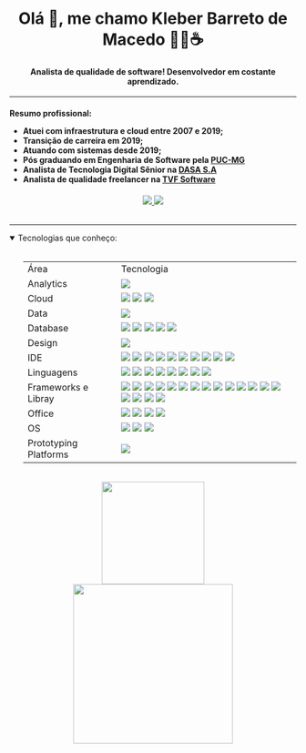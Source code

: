 <h1 align="center">Olá 👋, me chamo Kleber Barreto de Macedo 👨‍💻☕ </h1>

<h4 align="center">
	Analista de qualidade de software! Desenvolvedor em costante aprendizado.
</h4>

-----------------------------------------------

<h4>
  <p>Resumo profissional:</p>
  
  <ul>
    <li> Atuei com infraestrutura e cloud entre 2007 e 2019;</li>
    <li> Transição de carreira em 2019;</li>
    <li> Atuando com sistemas desde 2019;</li>
    <li> Pós graduando em Engenharia de Software pela <a href="https://www.pucminas.br/">PUC-MG</a></li>
    <li> Analista de Tecnologia Digital Sênior na <a href="https://dasa.com.br/">DASA S.A</a></li>
    <li> Analista de qualidade freelancer na <a href="http://www.tvfsoftware.com/">TVF Software</a></li>
  </ul>
</h4>

<h6 align="center">
  <a href="https://www.linkedin.com/in/kleberbarreto/">
    <img src="https://img.shields.io/badge/LinkedIn-0077B5?style=for-the-badge&logo=linkedin&logoColor=white" />
  </a>
  <a href="https://kbminfo.wordpress.com/">
    <img src="https://img.shields.io/badge/Wordpress-21759B?style=for-the-badge&logo=wordpress&logoColor=white" />
  </a>
</h6>

-----------------------------------------------

<details open="open">
  <summary>Tecnologias que conheço:</summary>
  <br>
  <ul>
    <table align="center">
      <tr>
        <td>Área</td>
        <td>Tecnologia</td>
      </tr>
      <tr>
        <td>Analytics</td>
        <td><img src="https://img.shields.io/badge/firebase-ffca28?style=for-the-badge&logo=firebase&logoColor=black" /></td>
      </tr>
      <tr>
        <td>Cloud</td>
        <td><img src="https://img.shields.io/badge/microsoft%20azure-0089D6?style=for-the-badge&logo=microsoft-azure&logoColor=white" />
            <img src="https://img.shields.io/badge/Salesforce-00A1E0?style=for-the-badge&logo=Salesforce&logoColor=white" />
            <img src="https://img.shields.io/badge/GitHub_Actions-2088FF?style=for-the-badge&logo=github-actions&logoColor=white" />
        </td>
      </tr>
      <tr>
        <td>Data</td>
        <td><img src="https://img.shields.io/badge/PowerBI-F2C811?style=for-the-badge&logo=Power%20BI&logoColor=white" /></td>
      </tr>
      <tr>
        <td>Database</td>
        <td><img src="https://img.shields.io/badge/Microsoft%20SQL%20Server-CC2927?style=for-the-badge&logo=microsoft%20sql%20server&logoColor=white" />
            <img src="https://img.shields.io/badge/MySQL-005C84?style=for-the-badge&logo=mysql&logoColor=white" />
            <img src="https://img.shields.io/badge/MariaDB-003545?style=for-the-badge&logo=mariadb&logoColor=white" />
            <img src="https://img.shields.io/badge/Oracle-F80000?style=for-the-badge&logo=Oracle&logoColor=white" />
            <img src="https://img.shields.io/badge/SQLite-07405E?style=for-the-badge&logo=sqlite&logoColor=white" />
        </td>
      </tr>
      <tr>
        <td>Design</td>
        <td><img src="https://img.shields.io/badge/Adobe%20Creative%20Cloud-DA1F26?style=for-the-badge&logo=Adobe%20Creative%20Cloud&logoColor=white" /></td>
      </tr>
      <tr>
        <td>IDE</td>
        <td>
          <img src="https://img.shields.io/badge/IntelliJ_IDEA-000000.svg?style=for-the-badge&logo=intellij-idea&logoColor=white" />
          <img src="https://img.shields.io/badge/WebStorm-000000?style=for-the-badge&logo=WebStorm&logoColor=white" />
          <img src="https://img.shields.io/badge/Android_Studio-3DDC84?style=for-the-badge&logo=android-studio&logoColor=white" />
          <img src="https://img.shields.io/badge/Xcode-007ACC?style=for-the-badge&logo=Xcode&logoColor=white" />
          <img src="https://img.shields.io/badge/Adobe%20Dreamweaver-072401?style=for-the-badge&logo=Adobe%20Dreamweaver&logoColor=34F400" />
          <img src="https://img.shields.io/badge/Eclipse-2C2255?style=for-the-badge&logo=eclipse&logoColor=white" />
          <img src="https://img.shields.io/badge/Visual_Studio-5C2D91?style=for-the-badge&logo=visual%20studio&logoColor=white" />
          <img src="https://img.shields.io/badge/apache%20netbeans-1B6AC6?style=for-the-badge&logo=apache%20netbeans%20IDE&logoColor=white" />
          <img src="https://img.shields.io/badge/Delphi_RAD_Studio-B22222?style=for-the-badge&logo=delphi&logoColor=white" />
          <img src="https://img.shields.io/badge/VIM-%2311AB00.svg?&style=for-the-badge&logo=vim&logoColor=white" />
        </td>
      </tr>
      <tr>
        <td>Linguagens</td>
        <td>
          <img src="https://img.shields.io/badge/Java-ED8B00?style=for-the-badge&logo=java&logoColor=white" />
          <img src="https://img.shields.io/badge/JavaScript-323330?style=for-the-badge&logo=javascript&logoColor=F7DF1E" />
          <img src="https://img.shields.io/badge/Kotlin-0095D5?&style=for-the-badge&logo=kotlin&logoColor=white" />
          <img src="https://img.shields.io/badge/C%23-239120?style=for-the-badge&logo=c-sharp&logoColor=white" />
	  <img src="https://img.shields.io/badge/Ruby-CC342D?style=for-the-badge&logo=ruby&logoColor=white" />
          <img src="https://img.shields.io/badge/Delphi-B22222?style=for-the-badge&logo=delphi&logoColor=white" />
          <img src="https://img.shields.io/badge/json-5E5C5C?style=for-the-badge&logo=json&logoColor=white" />
	  <img src="https://img.shields.io/badge/Apollo%20GraphQL-311C87?&style=for-the-badge&logo=Apollo%20GraphQL&logoColor=white" />
        </td>
      </tr>
      <tr>
        <td>Frameworks e Libray</td>
        <td>
          <img src="https://img.shields.io/badge/Appium----blueviolet" />
          <img src="https://img.shields.io/badge/apache_maven-C71A36?style=for-the-badge&logo=apachemaven&logoColor=white" />
          <img src="https://img.shields.io/badge/Bootstrap-563D7C?style=for-the-badge&logo=bootstrap&logoColor=white" />
          <img src="https://img.shields.io/badge/chai-A30701?style=for-the-badge&logo=chai&logoColor=white" />
          <img src="https://img.shields.io/badge/Cypress-17202C?style=for-the-badge&logo=cypress&logoColor=white" />
          <img src="https://img.shields.io/badge/Docker-2CA5E0?style=for-the-badge&logo=docker&logoColor=white" />
          <img src="https://img.shields.io/badge/Express.js-000000?style=for-the-badge&logo=express&logoColor=white" />
          <img src="https://img.shields.io/badge/gradle-02303A?style=for-the-badge&logo=gradle&logoColor=white" />
          <img src="https://img.shields.io/badge/Junit5-25A162?style=for-the-badge&logo=junit5&logoColor=white" />
          <img src="https://img.shields.io/badge/JWT-000000?style=for-the-badge&logo=JSON%20web%20tokens&logoColor=white" />
          <img src="https://img.shields.io/badge/material%20design-757575?style=for-the-badge&logo=material%20design&logoColor=white" />
          <img src="https://img.shields.io/badge/Mocha-8D6748?style=for-the-badge&logo=Mocha&logoColor=white" />
          <img src="https://img.shields.io/badge/Node.js-339933?style=for-the-badge&logo=nodedotjs&logoColor=white" />
          <img src="https://img.shields.io/badge/NuGet-004880?style=for-the-badge&logo=nuget&logoColor=white" />
          <img src="https://img.shields.io/badge/Postman-FF6C37?style=for-the-badge&logo=Postman&logoColor=white" />
          <img src="https://img.shields.io/badge/Selenium-43B02A?style=for-the-badge&logo=Selenium&logoColor=white" />
          <img src="https://img.shields.io/badge/Spring-6DB33F?style=for-the-badge&logo=spring&logoColor=white" />
          <img src="https://img.shields.io/badge/Swagger-85EA2D?style=for-the-badge&logo=Swagger&logoColor=white" />
        </td>
      </tr>
      <tr>
        <td>Office</td>
        <td>
          <img src="https://img.shields.io/badge/LibreOffice-18A303?style=for-the-badge&logo=LibreOffice&logoColor=white" />
          <img src="https://img.shields.io/badge/Microsoft_Office-D83B01?style=for-the-badge&logo=microsoft-office&logoColor=white" />
          <img src="https://img.shields.io/badge/Microsoft_Visio-3955A3?style=for-the-badge&logo=microsoft-visio&logoColor=white" />
          <img src="https://img.shields.io/badge/Trello-0052CC?style=for-the-badge&logo=trello&logoColor=white" />
        </td>
      </tr>
      <tr>
        <td>OS</td>
        <td>
          <img src="https://img.shields.io/badge/mac%20os-000000?style=for-the-badge&logo=apple&logoColor=white" />
          <img src="https://img.shields.io/badge/Windows-0078D6?style=for-the-badge&logo=windows&logoColor=white" />
          <img src="https://img.shields.io/badge/Linux_Mint-87CF3E?style=for-the-badge&logo=linux-mint&logoColor=white" />
        </td>
      </tr>
      <tr>
        <td>Prototyping Platforms</td>
        <td>
          <img src="https://img.shields.io/badge/Raspberry%20Pi-A22846?style=for-the-badge&logo=Raspberry%20Pi&logoColor=white" />
        </td>
      </tr>
    </table>
  </ul>
</details>

<br>

<div><center>
  <a href="https://github.com/kbmbarreto">
  <img height="180em" src="https://github-readme-stats.vercel.app/api?username=kbmbarreto&amp;show_icons=true&amp;theme=vue-dark&amp;include_all_commits=true&amp;count_private=true" style="max-width:100%;">
</a></div>

<div><center>
  <a href="https://github.com/kbmbarreto">
  <img height="280em" src="https://github-readme-stats.vercel.app/api/top-langs/?username=kbmbarreto&amp;layout=demo&amp;langs_count=7&amp;theme=vue-dark" style="max-width:100%;">
</a></div>
